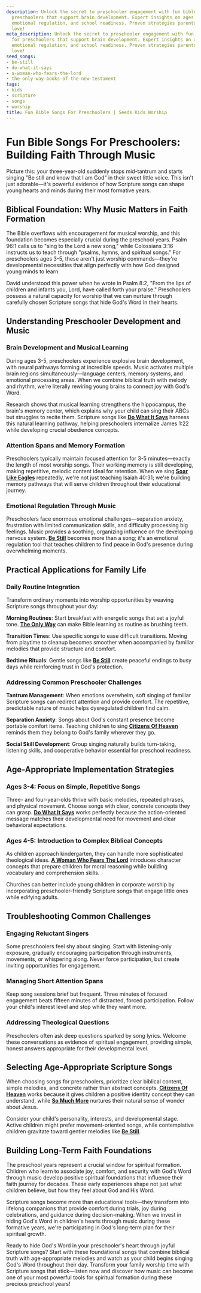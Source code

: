 ```yaml
---
description: Unlock the secret to preschooler engagement with fun bible songs for
  preschoolers that support brain development. Expert insights on ages 3-5 learning,
  emotional regulation, and school readiness. Proven strategies parents and teachers
  love!
meta_description: Unlock the secret to preschooler engagement with fun bible songs
  for preschoolers that support brain development. Expert insights on ages 3-5 learning,
  emotional regulation, and school readiness. Proven strategies parents and teachers
  love!
seed_songs:
- be-still
- do-what-it-says
- a-woman-who-fears-the-lord
- the-only-way-books-of-the-new-testament
tags:
- kids
- scripture
- songs
- worship
title: Fun Bible Songs For Preschoolers | Seeds Kids Worship
---
```

# Fun Bible Songs For Preschoolers: Building Faith Through Music

Picture this: your three-year-old suddenly stops mid-tantrum and starts singing "Be still and know that I am God" in their sweet little voice. This isn't just adorable—it's powerful evidence of how Scripture songs can shape young hearts and minds during their most formative years.

## Biblical Foundation: Why Music Matters in Faith Formation

The Bible overflows with encouragement for musical worship, and this foundation becomes especially crucial during the preschool years. Psalm 96:1 calls us to "sing to the Lord a new song," while Colossians 3:16 instructs us to teach through "psalms, hymns, and spiritual songs." For preschoolers ages 3-5, these aren't just worship commands—they're developmental necessities that align perfectly with how God designed young minds to learn.

David understood this power when he wrote in Psalm 8:2, "From the lips of children and infants you, Lord, have called forth your praise." Preschoolers possess a natural capacity for worship that we can nurture through carefully chosen Scripture songs that hide God's Word in their hearts.

## Understanding Preschooler Development and Music

### Brain Development and Musical Learning

During ages 3-5, preschoolers experience explosive brain development, with neural pathways forming at incredible speeds. Music activates multiple brain regions simultaneously—language centers, memory systems, and emotional processing areas. When we combine biblical truth with melody and rhythm, we're literally rewiring young brains to connect joy with God's Word.

Research shows that musical learning strengthens the hippocampus, the brain's memory center, which explains why your child can sing their ABCs but struggles to recite them. Scripture songs like **[Do What It Says](https://seedskidsworship.com/product/do-what-it-says-james-122-2/)** harness this natural learning pathway, helping preschoolers internalize James 1:22 while developing crucial obedience concepts.

### Attention Spans and Memory Formation

Preschoolers typically maintain focused attention for 3-5 minutes—exactly the length of most worship songs. Their working memory is still developing, making repetitive, melodic content ideal for retention. When we sing **[Soar Like Eagles](https://seedskidsworship.com/product/soar-like-eagles-isaiah-4029-31-2/)** repeatedly, we're not just teaching Isaiah 40:31; we're building memory pathways that will serve children throughout their educational journey.

### Emotional Regulation Through Music

Preschoolers face enormous emotional challenges—separation anxiety, frustration with limited communication skills, and difficulty processing big feelings. Music provides a soothing, organizing influence on the developing nervous system. **[Be Still](https://seedskidsworship.com/product/seeds-of-praise-vol-3/)** becomes more than a song; it's an emotional regulation tool that teaches children to find peace in God's presence during overwhelming moments.

## Practical Applications for Family Life

### Daily Routine Integration

Transform ordinary moments into worship opportunities by weaving Scripture songs throughout your day:

**Morning Routines**: Start breakfast with energetic songs that set a joyful tone. **[The Only Way](https://seedskidsworship.com/product/the-new-testament-song/)** can make Bible learning as routine as brushing teeth.

**Transition Times**: Use specific songs to ease difficult transitions. Moving from playtime to cleanup becomes smoother when accompanied by familiar melodies that provide structure and comfort.

**Bedtime Rituals**: Gentle songs like **[Be Still](https://seedskidsworship.com/product/seeds-of-praise-vol-3/)** create peaceful endings to busy days while reinforcing trust in God's protection.

### Addressing Common Preschooler Challenges

**Tantrum Management**: When emotions overwhelm, soft singing of familiar Scripture songs can redirect attention and provide comfort. The repetitive, predictable nature of music helps dysregulated children find calm.

**Separation Anxiety**: Songs about God's constant presence become portable comfort items. Teaching children to sing **[Citizens Of Heaven](https://seedskidsworship.com/product/power/)** reminds them they belong to God's family wherever they go.

**Social Skill Development**: Group singing naturally builds turn-taking, listening skills, and cooperative behavior essential for preschool readiness.

## Age-Appropriate Implementation Strategies

### Ages 3-4: Focus on Simple, Repetitive Songs

Three- and four-year-olds thrive with basic melodies, repeated phrases, and physical movement. Choose songs with clear, concrete concepts they can grasp. **[Do What It Says](https://seedskidsworship.com/product/do-what-it-says-james-122-2/)** works perfectly because the action-oriented message matches their developmental need for movement and clear behavioral expectations.

### Ages 4-5: Introduction to Complex Biblical Concepts

As children approach kindergarten, they can handle more sophisticated theological ideas. **[A Woman Who Fears The Lord](https://seedskidsworship.com/product/a-woman-who-fears-the-lord-proverbs-3130/)** introduces character concepts that prepare children for moral reasoning while building vocabulary and comprehension skills.

Churches can better include young children in corporate worship by incorporating preschooler-friendly Scripture songs that engage little ones while edifying adults.

## Troubleshooting Common Challenges

### Engaging Reluctant Singers

Some preschoolers feel shy about singing. Start with listening-only exposure, gradually encouraging participation through instruments, movements, or whispering along. Never force participation, but create inviting opportunities for engagement.

### Managing Short Attention Spans

Keep song sessions brief but frequent. Three minutes of focused engagement beats fifteen minutes of distracted, forced participation. Follow your child's interest level and stop while they want more.

### Addressing Theological Questions

Preschoolers often ask deep questions sparked by song lyrics. Welcome these conversations as evidence of spiritual engagement, providing simple, honest answers appropriate for their developmental level.

## Selecting Age-Appropriate Scripture Songs

When choosing songs for preschoolers, prioritize clear biblical content, simple melodies, and concrete rather than abstract concepts. **[Citizens Of Heaven](https://seedskidsworship.com/product/power/)** works because it gives children a positive identity concept they can understand, while **[So Much More](https://seedskidsworship.com/product/so-much-more-john-2125-esv/)** nurtures their natural sense of wonder about Jesus.

Consider your child's personality, interests, and developmental stage. Active children might prefer movement-oriented songs, while contemplative children gravitate toward gentler melodies like **[Be Still](https://seedskidsworship.com/product/seeds-of-praise-vol-3/)**.

## Building Long-Term Faith Foundations

The preschool years represent a crucial window for spiritual formation. Children who learn to associate joy, comfort, and security with God's Word through music develop positive spiritual foundations that influence their faith journey for decades. These early experiences shape not just what children believe, but how they feel about God and His Word.

Scripture songs become more than educational tools—they transform into lifelong companions that provide comfort during trials, joy during celebrations, and guidance during decision-making. When we invest in hiding God's Word in children's hearts through music during these formative years, we're participating in God's long-term plan for their spiritual growth.

Ready to hide God's Word in your preschooler's heart through joyful Scripture songs? Start with these foundational songs that combine biblical truth with age-appropriate melodies and watch as your child begins singing God's Word throughout their day. Transform your family worship time with Scripture songs that stick—listen now and discover how music can become one of your most powerful tools for spiritual formation during these precious preschool years!

<script type="application/ld+json">
{
  "@context": "https://schema.org",
  "@type": "Article",
  "headline": "Fun Bible Songs For Preschoolers",
  "author": {
    "@type": "Organization",
    "name": "Seeds Kids Worship"
  },
  "publisher": {
    "@type": "Organization",
    "name": "Seeds Kids Worship",
    "logo": {
      "@type": "ImageObject",
      "url": "https://seedskidsworship.com/logo.png"
    }
  },
  "datePublished": "2025-09-04T12:18:25.588597",
  "dateModified": "2025-09-04T12:18:25.588629",
  "description": "Unlock the secret to preschooler engagement with fun bible songs for preschoolers that support brain development. Expert insights on ages 3-5 learning, emotiona",
  "mainEntityOfPage": {
    "@type": "WebPage",
    "@id": "https://seedskidsworship.com/activities/fun-bible-songs-for-preschoolers/"
  }
}
</script>

<script type="application/ld+json">
{
  "@context": "https://schema.org",
  "@type": "Product",
  "name": "Be Still",
  "description": "Peaceful worship song for meditation and quietness encouraging children to be still and know God",
  "url": "https://seedskidsworship.com/product/seeds-of-praise-vol-3/",
  "brand": {
    "@type": "Brand",
    "name": "Seeds Kids Worship"
  },
  "category": "Children's Christian Music",
  "album": "Seeds of Praise / Lullabies"
}
</script>

<script type="application/ld+json">
{
  "@context": "https://schema.org",
  "@type": "Product",
  "name": "Do What It Says",
  "description": "Encourages children to not only listen to God's Word but to do what it says. Based on James 1:22, it reminds kids to put their faith into action.",
  "url": "https://seedskidsworship.com/product/do-what-it-says-james-122-2/",
  "brand": {
    "@type": "Brand",
    "name": "Seeds Kids Worship"
  },
  "category": "Children's Christian Music",
  "album": "
